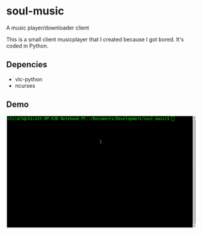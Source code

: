 # soul-music
A music player/downloader client 

This is a small client musicplayer that I created because I got bored. It's coded in Python. 

## Depencies 
- vlc-python
- ncurses 


## Demo 
![Alt Text](test.gif)
